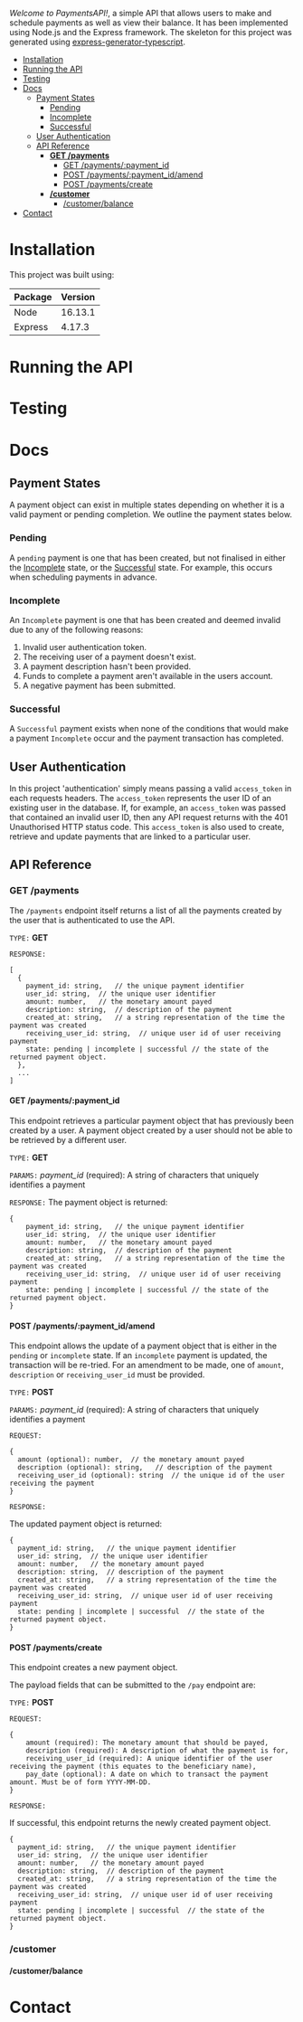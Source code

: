 *Welcome to PaymentsAPI!*, a simple API that allows users to make and schedule payments as well as view their balance. It has been implemented using Node.js and the Express framework. The skeleton for this project was generated using [express-generator-typescript](https://www.npmjs.com/package/express-generator-typescript).

- [Installation](#installation)
- [Running the API](#running-the-api)
- [Testing](#testing)
- [Docs](#docs)
  - [Payment States](#payment-states)
    - [Pending](#pending)
    - [Incomplete](#incomplete)
    - [Successful](#successful)
  - [User Authentication](#user-authentication)
  - [API Reference](#api-reference)
    - [**GET /payments**](#get-payments)
      - [GET /payments/:payment_id](#get-paymentspayment_id)
      - [POST /payments/:payment_id/amend](#post-paymentspayment_idamend)
      - [POST /payments/create](#post-paymentscreate)
    - [**/customer**](#customer)
      - [/customer/balance](#customerbalance)
- [Contact](#contact)

# Installation

This project was built using:

Package | Version
:-- | :--
Node | 16.13.1
Express | 4.17.3

# Running the API
# Testing
# Docs
## Payment States

A payment object can exist in multiple states depending on whether it is a valid payment or pending completion. We outline the payment states below.

### Pending

A `pending` payment is one that has been created, but not finalised in either the [Incomplete](#incomplete) state, or the [Successful](#finalised) state. For example, this occurs when scheduling payments in advance.

### Incomplete

An `Incomplete` payment is one that has been created and deemed invalid due to any of the following reasons:
1. Invalid user authentication token.
2. The receiving user of a payment doesn't exist.
3. A payment description hasn't been provided.
4. Funds to complete a payment aren't available in the users account.
5. A negative payment has been submitted.


### Successful

A `Successful` payment exists when none of the conditions that would make a payment `Incomplete` occur and the payment transaction has completed.

## User Authentication

In this project 'authentication' simply means passing a valid `access_token` in each requests headers. The `access_token` represents the user ID of an existing user in the database. If, for example, an `access_token` was passed that contained an invalid user ID, then any API request returns with the 401 Unauthorised HTTP status code. This `access_token` is also used to create, retrieve and update payments that are linked to a particular user.

## API Reference

### **GET /payments**

The `/payments` endpoint itself returns a list of all the payments created by the user that is authenticated to use the API.

`TYPE:` **GET**

`RESPONSE:` 
    
    [
      {
        payment_id: string,   // the unique payment identifier
        user_id: string,  // the unique user identifier
        amount: number,   // the monetary amount payed
        description: string,  // description of the payment
        created_at: string,   // a string representation of the time the payment was created
        receiving_user_id: string,  // unique user id of user receiving payment
        state: pending | incomplete | successful // the state of the returned payment object.
      },
      ...
    ]

#### GET /payments/:payment_id

This endpoint retrieves a particular payment object that has previously been created by a user. A payment object created by a user should not be able to be retrieved by a different user.

`TYPE:` **GET**

`PARAMS:`
        *payment_id* (required): A string of characters that uniquely identifies a payment

`RESPONSE:`
The payment object is returned:

    {
        payment_id: string,   // the unique payment identifier
        user_id: string,  // the unique user identifier
        amount: number,   // the monetary amount payed
        description: string,  // description of the payment
        created_at: string,   // a string representation of the time the payment was created
        receiving_user_id: string,  // unique user id of user receiving payment
        state: pending | incomplete | successful // the state of the returned payment object.
    }

#### POST /payments/:payment_id/amend

This endpoint allows the update of a payment object that is either in the `pending` or `incomplete` state. If an `incomplete` payment is updated, the transaction will be re-tried. For an amendment to be made, one of `amount`, `description` or `receiving_user_id` must be provided.

`TYPE:` **POST**

`PARAMS:`
        *payment_id* (required): A string of characters that uniquely identifies a payment

`REQUEST:`

    {
      amount (optional): number,  // the monetary amount payed
      description (optional): string,   // description of the payment
      receiving_user_id (optional): string  // the unique id of the user receiving the payment
    }  

`RESPONSE:`

The updated payment object is returned:

    {
      payment_id: string,   // the unique payment identifier
      user_id: string,  // the unique user identifier
      amount: number,   // the monetary amount payed
      description: string,  // description of the payment
      created_at: string,   // a string representation of the time the payment was created
      receiving_user_id: string,  // unique user id of user receiving payment
      state: pending | incomplete | successful  // the state of the returned payment object.
    }


#### POST /payments/create
This endpoint creates a new payment object.

The payload fields that can be submitted to the `/pay` endpoint are:

`TYPE:` **POST**

`REQUEST:`
    
    {
        amount (required): The monetary amount that should be payed,
        description (required): A description of what the payment is for,
        receiving_user_id (required): A unique identifier of the user receiving the payment (this equates to the beneficiary name),
        pay_date (optional): A date on which to transact the payment amount. Must be of form YYYY-MM-DD.
    }

`RESPONSE:`

If successful, this endpoint returns the newly created payment object.

    {
      payment_id: string,   // the unique payment identifier
      user_id: string,  // the unique user identifier
      amount: number,   // the monetary amount payed
      description: string,  // description of the payment
      created_at: string,   // a string representation of the time the payment was created
      receiving_user_id: string,  // unique user id of user receiving payment
      state: pending | incomplete | successful  // the state of the returned payment object.
    }
### **/customer**
#### /customer/balance
# Contact